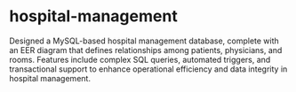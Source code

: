 # hospital-management
Designed a MySQL-based hospital management database, complete with an EER diagram that defines relationships among patients, physicians, and rooms. Features include complex SQL queries, automated triggers, and transactional support to enhance operational efficiency and data integrity in hospital management.

